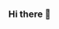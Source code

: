 ### Hi there 👋

<!--
**AparnaPatil239/AparnaPatil239** is a ✨ _special_ ✨ repository because its `README.md` (this file) appears on your GitHub profile.

Here are some ideas to get you started:

- 🔭 I’m currently working on ...
- 🌱 I’m currently learning Data science
- 👯 I’m looking to collaborate on ...
- 🤔 I’m looking for help with ...
- 💬 Ask me about ...
- 📫 How to reach me: aparnapatil239@gmail.com
- 😄 Pronouns: ...
- ⚡ Fun fact: ...
-->
